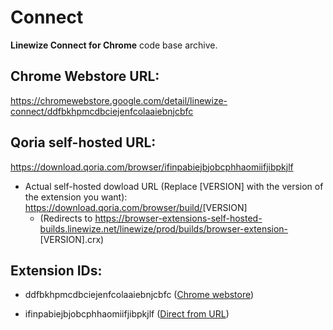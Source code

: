 # Connect
**Linewize Connect for Chrome** code base archive.

## Chrome Webstore URL:
https://chromewebstore.google.com/detail/linewize-connect/ddfbkhpmcdbciejenfcolaaiebnjcbfc

## Qoria self-hosted URL:
https://download.qoria.com/browser/ifinpabiejbjobcphhaomiifjibpkjlf

- Actual self-hosted dowload URL (Replace [VERSION] with the version of the extension you want):
<https://download.qoria.com/browser/build/>[VERSION]
    - (Redirects to <https://browser-extensions-self-hosted-builds.linewize.net/linewize/prod/builds/browser-extension->[VERSION].crx)

## Extension IDs:
- ddfbkhpmcdbciejenfcolaaiebnjcbfc ([Chrome webstore](https://chromewebstore.google.com/detail/linewize-connect/ddfbkhpmcdbciejenfcolaaiebnjcbfc))

- ifinpabiejbjobcphhaomiifjibpkjlf ([Direct from URL](https://download.qoria.com/browser/ifinpabiejbjobcphhaomiifjibpkjlf))
